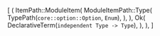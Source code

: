 [
    (
        ItemPath::ModuleItem(
            ModuleItemPath::Type(
                TypePath(`core::option::Option`, `Enum`),
            ),
        ),
        Ok(
            DeclarativeTerm(`independent Type -> Type`),
        ),
    ),
]